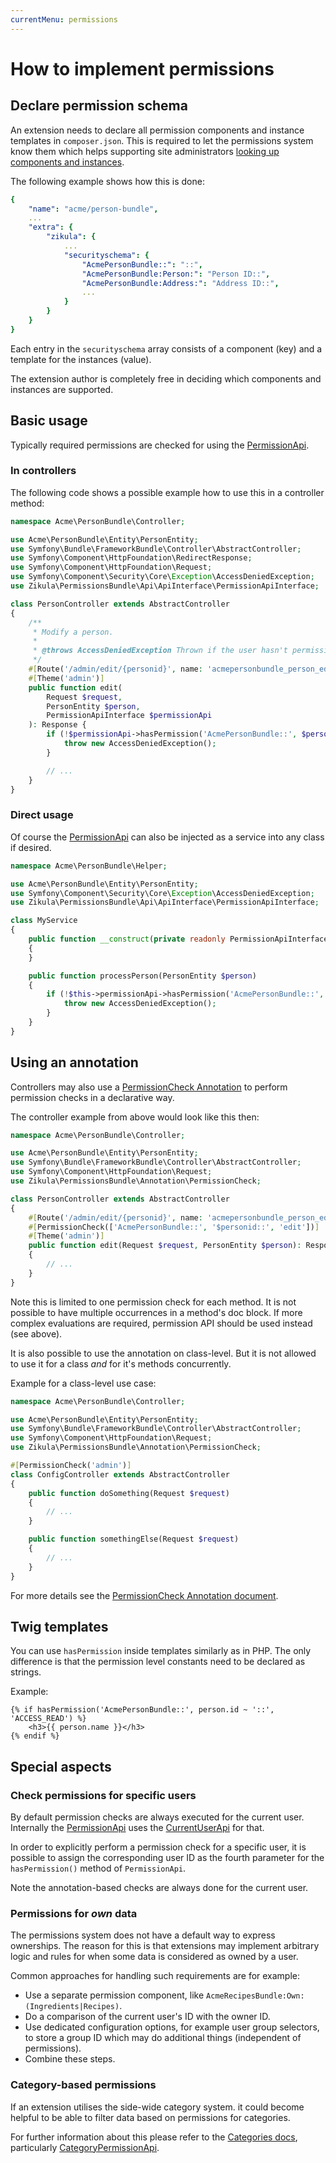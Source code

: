 ```yaml
---
currentMenu: permissions
---
```

# How to implement permissions

## Declare permission schema

An extension needs to declare all permission components and instance templates in `composer.json`. This is required to let the permissions system know them which helps supporting site administrators [looking up components and instances](../Management.md).

The following example shows how this is done:

```yaml
{
    "name": "acme/person-bundle",
    ...
    "extra": {
        "zikula": {
            ...
            "securityschema": {
                "AcmePersonBundle::": "::",
                "AcmePersonBundle:Person:": "Person ID::",
                "AcmePersonBundle:Address:": "Address ID::",
                ...
            }
        }
    }
}
```

Each entry in the `securityschema` array consists of a component (key) and a template for the instances (value).

The extension author is completely free in deciding which components and instances are supported.

## Basic usage

Typically required permissions are checked for using the [PermissionApi](PermissionApi.md).

### In controllers

The following code shows a possible example how to use this in a controller method:

```php
namespace Acme\PersonBundle\Controller;

use Acme\PersonBundle\Entity\PersonEntity;
use Symfony\Bundle\FrameworkBundle\Controller\AbstractController;
use Symfony\Component\HttpFoundation\RedirectResponse;
use Symfony\Component\HttpFoundation\Request;
use Symfony\Component\Security\Core\Exception\AccessDeniedException;
use Zikula\PermissionsBundle\Api\ApiInterface\PermissionApiInterface;

class PersonController extends AbstractController
{
    /**
     * Modify a person.
     *
     * @throws AccessDeniedException Thrown if the user hasn't permissions to edit the person
     */
    #[Route('/admin/edit/{personid}', name: 'acmepersonbundle_person_edit', requirements: ['personid' => "^[1-9]\d*$"])]
    #[Theme('admin')]
    public function edit(
        Request $request,
        PersonEntity $person,
        PermissionApiInterface $permissionApi
    ): Response {
        if (!$permissionApi->hasPermission('AcmePersonBundle::', $person->getId() . '::', ACCESS_EDIT)) {
            throw new AccessDeniedException();
        }

        // ...
    }
}
```

### Direct usage

Of course the [PermissionApi](PermissionApi.md) can also be injected as a service into any class if desired.

```php
namespace Acme\PersonBundle\Helper;

use Acme\PersonBundle\Entity\PersonEntity;
use Symfony\Component\Security\Core\Exception\AccessDeniedException;
use Zikula\PermissionsBundle\Api\ApiInterface\PermissionApiInterface;

class MyService
{
    public function __construct(private readonly PermissionApiInterface $permissionApi)
    {
    }

    public function processPerson(PersonEntity $person)
    {
        if (!$this->permissionApi->hasPermission('AcmePersonBundle::', $person->getId() . '::', ACCESS_EDIT)) {
            throw new AccessDeniedException();
        }
    }
}
```

## Using an annotation

Controllers may also use a [PermissionCheck Annotation](PermissionCheckAnnotation.md) to perform permission checks in a declarative way.

The controller example from above would look like this then:

```php
namespace Acme\PersonBundle\Controller;

use Acme\PersonBundle\Entity\PersonEntity;
use Symfony\Bundle\FrameworkBundle\Controller\AbstractController;
use Symfony\Component\HttpFoundation\Request;
use Zikula\PermissionsBundle\Annotation\PermissionCheck;

class PersonController extends AbstractController
{
    #[Route('/admin/edit/{personid}', name: 'acmepersonbundle_person_edit', requirements: ['personid' => "^[1-9]\d*$"])]
    #[PermissionCheck(['AcmePersonBundle::', '$personid::', 'edit'])]
    #[Theme('admin')]
    public function edit(Request $request, PersonEntity $person): Response
    {
        // ...
    }
}
```

Note this is limited to one permission check for each method. It is not possible to have multiple occurrences in a method's doc block. If more complex evaluations are required, permission API should be used instead (see above).

It is also possible to use the annotation on class-level. But it is not allowed to use it for a class *and* for it's methods concurrently.

Example for a class-level use case:

```php
namespace Acme\PersonBundle\Controller;

use Acme\PersonBundle\Entity\PersonEntity;
use Symfony\Bundle\FrameworkBundle\Controller\AbstractController;
use Symfony\Component\HttpFoundation\Request;
use Zikula\PermissionsBundle\Annotation\PermissionCheck;

#[PermissionCheck('admin')]
class ConfigController extends AbstractController
{
    public function doSomething(Request $request)
    {
        // ...
    }

    public function somethingElse(Request $request)
    {
        // ...
    }
}
```

For more details see the [PermissionCheck Annotation document](PermissionCheckAnnotation.md).

## Twig templates

You can use `hasPermission` inside templates similarly as in PHP. The only difference is that the permission level constants need to be declared as strings.

Example:

```twig
{% if hasPermission('AcmePersonBundle::', person.id ~ '::', 'ACCESS_READ') %}
    <h3>{{ person.name }}</h3>
{% endif %}
```

## Special aspects

### Check permissions for specific users

By default permission checks are always executed for the current user. Internally the [PermissionApi](PermissionApi.md) uses the [CurrentUserApi](../../Users/Dev/CurrentUserApi.md) for that.

In order to explicitly perform a permission check for a specific user, it is possible to assign the corresponding user ID as the fourth parameter for the `hasPermission()` method of `PermissionApi`.

Note the annotation-based checks are always done for the current user.

### Permissions for *own* data

The permissions system does not have a default way to express ownerships. The reason for this is that extensions may implement arbitrary logic and rules for when some data is considered as owned by a user.

Common approaches for handling such requirements are for example:

- Use a separate permission component, like `AcmeRecipesBundle:Own:(Ingredients|Recipes)`.
- Do a comparison of the current user's ID with the owner ID.
- Use dedicated configuration options, for example user group selectors, to store a group ID which may do additional things (independent of permissions).
- Combine these steps.

### Category-based permissions

If an extension utilises the side-wide category system. it could become helpful to be able to filter data based on permissions for categories.

For further information about this please refer to the [Categories docs](../../Integration/Categories/README.md), particularly [CategoryPermissionApi](../../Integration/Categories/Dev/CategoryPermissionApi.md).
